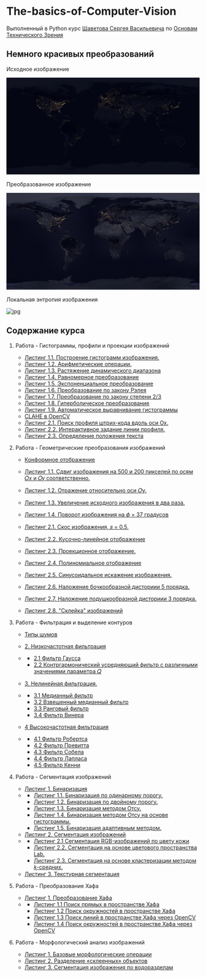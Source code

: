 # The-basics-of-Computer-Vision
Выполненный в Python курс [Шаветова Сергея Васильевича](https://itmo.ru/ru/viewperson/484/shavetov_sergey_vasilevich.htm) по [Основам Технического Зрения](Laboratory_Assignments.pdf)



## Немного красивых преобразований

Исходное изображение

![jpg](src/cool/data/original/Solarsystemscope_texture_8k_earth_nightmap.jpg)

Преобразованное изображение

![jpg](src/cool/data/out/Solarsystemscope_texture_8k_earth_nightmap.jpg)

Локальная энтропия изображения

![jpg](src/cool/data/super/image_entropy.png)



## Содержание курса

1. Работа - Гистограммы, профили и проекции изображений

    - [Листинг 1.1. Построение гистограмм изображения.](src/lab1/report/part1/part1.md#листинг-11-построение-гистограмм-изображения)
    - [Листинг 1.2. Арифметические операции.](src/lab1/report/part1/part1.md#листинг-12-арифметические-операции)
    - [Листинг 1.3. Растяжение динамического диапазона](src/lab1/report/part1/part1.md#листинг-13-растяжение-динамического-диапазона)
    - [Листинг 1.4. Равномерное преобразование](src/lab1/report/part1/part1.md#листинг-14-равномерное-преобразование)
    - [Листинг 1.5. Экспоненциальное преобразование](src/lab1/report/part1/part1.md#листинг-15-экспоненциальное-преобразование)
    - [Листинг 1.6. Преобразование по закону Рэлея](src/lab1/report/part1/part1.md#листинг-16-преобразование-по-закону-рэлея)
    - [Листинг 1.7. Преобразование по закону степени 2/3](src/lab1/report/part1/part1.md#листинг-17-преобразование-по-закону-степени-23)
    - [Листинг 1.8. Гиперболическое преобразование](src/lab1/report/part1/part1.md#листинг-18-гиперболическое-преобразование)
    - [Листинг 1.9. Автоматическое выравнивание гистограммы](src/lab1/report/part1/part1.md#листинг-19-автоматическое-выравнивание-гистограммы)
    - [CLAHE в OpenCV](src/lab1/report/part1/part1.md#вау-мы-нашли-победителя)
    - [Листинг 2.1. Поиск профиля штрих-кода вдоль оси Ox.](src/lab1/report/part2/part2.md#листинг-21-поиск-профиля-штрих-кода-вдоль-оси-ox)
    - [Листинг 2.2. Интерактивное задание линии профиля.](src/lab1/report/part2/part2.md#листинг-22-интерактивное-задание-линии-профиля)
    - [Листинг 2.3. Определение положения текста](src/lab1/report/part2/part2.md#листинг-23-определение-положения-текста)

2. Работа - Геометрические преобразования изображений

    - [Конформное отображение](src/lab2/report/part1/part1.md)

    - [Листинг 1.1. Сдвиг изображения на 500 и 200 пикселей по осям 𝑂𝑥 и 𝑂𝑦 соответственно.](src/lab2/report/part1/part1.md#листинг-11-сдвиг-изображения-на-500-и-200-пикселей-по-осям-𝑂𝑥-и-𝑂𝑦-соответственно)
    - [Листинг 1.2. Отражение относительно оси 𝑂y.](src/lab2/report/part1/part1.md#листинг-12-отражение-относительно-оси-𝑂y)
    - [Листинг 1.3. Увеличение исходного изображения в два раза.](src/lab2/report/part1/part1.md#листинг-13-увеличение-исходного-изображения-в-два-раза)
    - [Листинг 1.4. Поворот изображения на 𝜙 = 37 градусов](src/lab2/report/part1/part1.md#листинг-14-поворот-изображения-на-𝜙--37-градусов)
    - [Листинг 2.1. Скос изображения, 𝑠 = 0.5.](src/lab2/report/part1/part1.md#листинг-21-скос-изображения-𝑠--05)
    - [Листинг 2.2. Кусочно-линейное отображение](src/lab2/report/part1/part1.md#листинг-22-кусочно-линейное-отображение)
    - [Листинг 2.3. Проекционное отображение.](src/lab2/report/part1/part1.md#листинг-23-проекционное-отображение)
    - [Листинг 2.4. Полиномиальное отображение](src/lab2/report/part1/part1.md#листинг-24-полиномиальное-отображение)
    - [Листинг 2.5. Синусоидальное искажение изображения.](src/lab2/report/part1/part1.md#листинг-25-синусоидальное-искажение-изображения)
    - [Листинг 2.6. Наложение бочкообразной дисториии 5 порядка.](src/lab2/report/part1/part1.md#листинг-26-наложение-бочкообразной-дисториии-5-порядка)
    - [Листинг 2.7. Наложение подушкообразной дисториии 3 порядка.](src/lab2/report/part1/part1.md#листинг-27-наложение-подушкообразной-дисториии-3-порядка)
    - [Листинг 2.8. "Склейка" изображений](src/lab2/report/part1/part1.md#листинг-28-склейка-изображений)

3. Работа - Фильтрация и выделение контуров

    - [Типы шумов](src/lab3/report/part1/part1.md)

    - [2. Низкочастотная фильтрация](src/lab3/report/part1/part1.md#2-низкочастотная-фильтрация)
    - - [2.1 Фильтр Гаусса](src/lab3/report/part1/part1.md#21-фильтр-гаусса)
      - [2.2 Контргармонический усредняющий фильтр с различными значениями параметра 𝑄](src/lab3/report/part1/part1.md#22-контргармонический-усредняющий-фильтр-с-различными-значениями-параметра-𝑄)
    - [3. Нелинейная фильтрация.](src/lab3/report/part1/part1.md#3-нелинейная-фильтрация)
    - - [3.1 Медианный фильтр](src/lab3/report/part1/part1.md#31-медианный-фильтр)
      - [3.2 Взвешенный медианный фильтр](src/lab3/report/part1/part1.md#32-взвешенный-медианный-фильтр)
      - [3.3 Ранговый фильтр](src/lab3/report/part1/part1.md#33-ранговый-фильтр)
      - [3.4 Фильтр Винера](src/lab3/report/part1/part1.md#34-фильтр-винера)
    - [4 Высокочастотная фильтрация](src/lab3/report/part2/part2.md#4-высокочастотная-фильтрация)
    - - [4.1 Фильтр Робертса](src/lab3/report/part2/part2.md#41-фильтр-робертса)
      - [4.2 Фильтр Превитта](src/lab3/report/part2/part2.md#42-фильтр-превитта)
      - [4.3 Фильтр Собела](src/lab3/report/part2/part2.md#43-фильтр-собела)
      - [4.4 Фильтр Лапласа](src/lab3/report/part2/part2.md#44-фильтр-лапласа)
      - [4.5 Фильтр Кенни](src/lab3/report/part2/part2.md#45-фильтр-кенни)

4. Работа - Сегментация изображений

    - [Листинг 1. Бинаризация](src/lab4/report/part1/part1.md#листинг-1-бинаризация)
    - - [Листинг 1.1. Бинаризация по одинарному порогу.](src/lab4/report/part1/part1.md#листинг-11-бинаризация-по-одинарному-порогу)
      - [Листинг 1.2. Бинаризация по двойному порогу.](src/lab4/report/part1/part1.md#листинг-12-бинаризация-по-двойному-порогу)
      - [Листинг 1.3. Бинаризация методом Отсу.](src/lab4/report/part1/part1.md#листинг-13-бинаризация-методом-отсу)
      - [Листинг 1.4. Бинаризация методом Отсу на основе гистограммы.](src/lab4/report/part1/part1.md#листинг-14-бинаризация-методом-отсу-на-основе-гистограммы)
      - [Листинг 1.5. Бинаризация адаптивным методом.](src/lab4/report/part1/part1.md#листинг-15-бинаризация-адаптивным-методом)
    - [Листинг 2. Сегментация изображений](src/lab4/report/part1/part1.md#листинг-2-сегментация-изображений)
    - - [Листинг 2.1 Сегментация RGB-изображений по цвету кожи](src/lab4/report/part1/part1.md#листинг-21-сегментация-rgb-изображений-по-цвету-кожи)
      - [Листинг 2.2. Сегментация на основе цветового пространства Lab.](src/lab4/report/part1/part1.md#листинг-22-сегментация-на-основе-цветового-пространства-lab)
      - [Листинг 2.3. Сегментация на основе кластеризации методом 𝑘-средних.](src/lab4/report/part1/part1.md#листинг-23-сегментация-на-основе-кластеризации-методом-𝑘-средних)
    - [Листинг 3. Текстурная сегментация](src/lab4/report/part1/part1.md#листинг-3-текстурная-сегментация)

5. Работа - Преобразование Хафа

    - [Листинг 1. Преобразование Хафа](src/lab5/report/part1/part1.md#листинг-1-преобразование-хафа)
    - - [Листинг 1.1 Поиск прямых в пространстве Хафа](src/lab5/report/part1/part1.md#листинг-11-поиск-прямых-в-пространстве-хафа)
      - [Листинг 1.2 Поиск окружностей в пространстве Хафа](src/lab5/report/part2/part2.md#листинг-12-поиск-окружностей-в-пространстве-хафа)
      - [Листинг 1.3 Поиск линий в пространстве Хафа через OpenCV](src/lab5/report/part3/part3.md#листинг-13-поиск-линий-в-пространстве-хафа-через-opencv)
      - [Листинг 1.4 Поиск окружностей в пространстве Хафа через OpenCV](src/lab5/report/part3/part3.md#листинг-14-поиск-окружностей-в-пространстве-хафа-через-opencv)

6. Работа - Морфологический анализ изображений

    - [Листинг 1. Базовые морфологические операции](src/lab6/report/part1/part1.md#листинг-1-базовые-морфологические-операции)
    - [Листинг 2. Разделение «склеенных» объектов](src/lab6/report/part1/part1.md#листинг-2-разделение-склеенных-объектов)
    - [Листинг 3. Сегментация изображения по водоразделам](src/lab6/report/part1/part1.md#листинг-3-сегментация-изображения-по-водоразделам)

